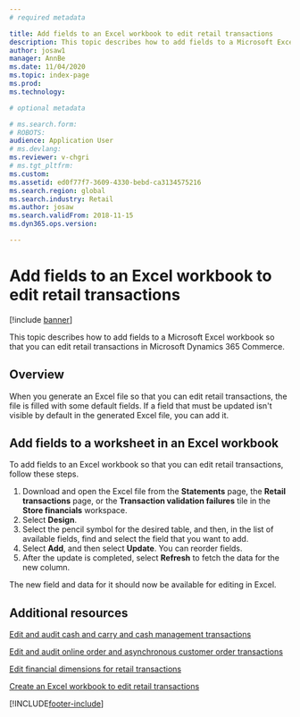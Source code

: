 ```yaml
---
# required metadata

title: Add fields to an Excel workbook to edit retail transactions
description: This topic describes how to add fields to a Microsoft Excel workbook so that you can edit retail transactions in Microsoft Dynamics 365 Commerce.
author: josaw1
manager: AnnBe
ms.date: 11/04/2020
ms.topic: index-page
ms.prod: 
ms.technology: 

# optional metadata

# ms.search.form: 
# ROBOTS: 
audience: Application User
# ms.devlang: 
ms.reviewer: v-chgri
# ms.tgt_pltfrm: 
ms.custom: 
ms.assetid: ed0f77f7-3609-4330-bebd-ca3134575216
ms.search.region: global
ms.search.industry: Retail
ms.author: josaw
ms.search.validFrom: 2018-11-15
ms.dyn365.ops.version: 

---
```

# Add fields to an Excel workbook to edit retail transactions

[!include [banner](../includes/banner.md)]

This topic describes how to add fields to a Microsoft Excel workbook so that you can edit retail transactions in Microsoft Dynamics 365 Commerce.

## Overview

When you generate an Excel file so that you can edit retail transactions, the file is filled with some default fields. If a field that must be updated isn't visible by default in the generated Excel file, you can add it.

## Add fields to a worksheet in an Excel workbook

To add fields to an Excel workbook so that you can edit retail transactions, follow these steps.

1. Download and open the Excel file from the **Statements** page, the **Retail transactions** page, or the **Transaction validation failures** tile in the **Store financials** workspace.
1. Select **Design**.
1. Select the pencil symbol for the desired table, and then, in the list of available fields, find and select the field that you want to add.
1. Select **Add**, and then select **Update**. You can reorder fields.
1. After the update is completed, select **Refresh** to fetch the data for the new column.

The new field and data for it should now be available for editing in Excel.

## Additional resources

[Edit and audit cash and carry and cash management transactions](edit-cash-trans.md)

[Edit and audit online order and asynchronous customer order transactions](edit-order-trans.md)

[Edit financial dimensions for retail transactions](edit-financial-dim.md)

[Create an Excel workbook to edit retail transactions](create-excel-edit.md)


[!INCLUDE[footer-include](../includes/footer-banner.md)]